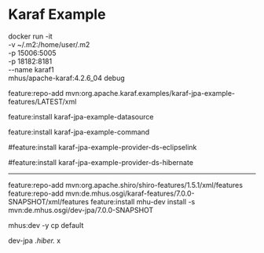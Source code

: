 

# Karaf Example

docker run -it \
 -v ~/.m2:/home/user/.m2\
 -p 15006:5005\
 -p 18182:8181\
 --name karaf1\
 mhus/apache-karaf:4.2.6_04 debug

feature:repo-add mvn:org.apache.karaf.examples/karaf-jpa-example-features/LATEST/xml

feature:install karaf-jpa-example-datasource

feature:install karaf-jpa-example-command

#feature:install karaf-jpa-example-provider-ds-eclipselink

#feature:install karaf-jpa-example-provider-ds-hibernate     

---


feature:repo-add mvn:org.apache.shiro/shiro-features/1.5.1/xml/features
feature:repo-add mvn:de.mhus.osgi/karaf-features/7.0.0-SNAPSHOT/xml/features
feature:install mhu-dev
install -s mvn:de.mhus.osgi/dev-jpa/7.0.0-SNAPSHOT

mhus:dev -y cp default



dev-jpa .*hiber.* x

